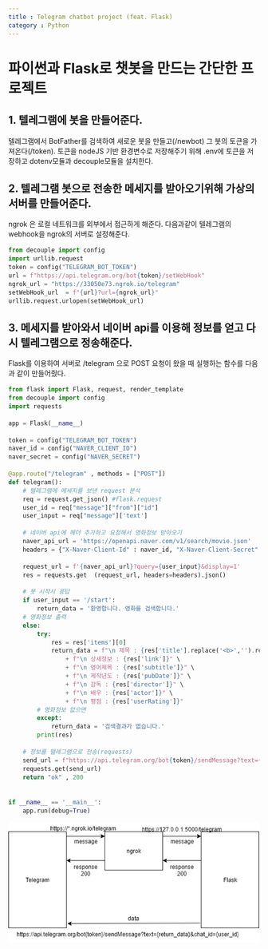 ```yaml
---
title : Telegram chatbot project (feat. Flask)
category : Python
---
```


# 파이썬과 Flask로 챗봇을 만드는 간단한 프로젝트

## 1. 텔레그램에 봇을 만들어준다.

텔레그램에서 BotFather를 검색하여 새로운 봇을 만들고(/newbot) 그 봇의 토큰을 가져온다(/token). 토큰을 nodeJS 기반 환경변수로 저장해주기 위해 .env에 토큰을 저장하고 dotenv모듈과 decouple모듈을 설치한다.

## 2. 텔레그램 봇으로 전송한 메세지를 받아오기위해 가상의 서버를 만들어준다.

ngrok 은 로컬 네트워크를 외부에서 접근하게 해준다. 다음과같이 텔레그램의 webhook을 ngrok의 서버로 설정해준다.

```python
from decouple import config
import urllib.request
token = config("TELEGRAM_BOT_TOKEN")
url = f"https://api.telegram.org/bot{token}/setWebHook"
ngrok_url = "https://33050e73.ngrok.io/telegram"
setWebHook_url  = f"{url}?url={ngrok_url}"
urllib.request.urlopen(setWebHook_url)
```

## 3. 메세지를 받아와서 네이버 api를 이용해 정보를 얻고 다시 텔레그램으로 정송해준다.

Flask를 이용하여 서버로 /telegram 으로 POST 요청이 왔을 때 실행하는 함수를 다음과 같이 만들어줬다.  

```python
from flask import Flask, request, render_template
from decouple import config
import requests

app = Flask(__name__)

token = config("TELEGRAM_BOT_TOKEN")
naver_id = config("NAVER_CLIENT_ID")
naver_secret = config("NAVER_SECRET")

@app.route("/telegram" , methods = ["POST"])
def telegram():
    # 텔레그램에 메세지를 보낸 request 분석
    req = request.get_json() #flask.request
    user_id = req["message"]["from"]["id"]
    user_input = req["message"]['text']
	
    # 네이버 api에 헤더 추가하고 요청해서 영화정보 받아오기 
    naver_api_url = 'https://openapi.naver.com/v1/search/movie.json'
    headers = {"X-Naver-Client-Id" : naver_id, "X-Naver-Client-Secret" : naver_secret}

    request_url = f'{naver_api_url}?query={user_input}&display=1'
    res = requests.get  (request_url, headers=headers).json()

    # 봇 시작시 응답
    if user_input == '/start':
        return_data = '환영합니다. 영화를 검색합니다.'
    # 영화정보 출력
    else:
        try:
            res = res['items'][0]
            return_data = f"\n 제목 : {res['title'].replace('<b>','').replace('</b>','')}" \
                + f"\n 상세정보 : {res['link']}" \
                + f"\n 영어제목 : {res['subtitle']}" \
                + f"\n 제작년도 : {res['pubDate']}" \
                + f"\n 감독 : {res['director']}" \
                + f"\n 배우 : {res['actor']}" \
                + f"\n 평점 : {res['userRating']}"
        # 영화정보 없으면
        except:
            return_data = '검색결과가 없습니다.'
        print(res)
	
    # 정보를 텔레그램으로 전송(requests)
    send_url = f"https://api.telegram.org/bot{token}/sendMessage?text={return_data}&chat_id={user_id}"
    requests.get(send_url)
    return "ok" , 200


if __name__ == '__main__':
    app.run(debug=True)
```

![draw](/assets/img/Programming/telegram.png)